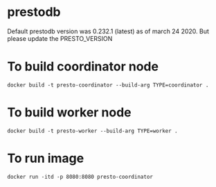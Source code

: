 # prestodb

Default prestodb version was 0.232.1 (latest) as of march 24 2020. But please update the PRESTO_VERSION

# To build coordinator node
``` docker build -t presto-coordinator --build-arg TYPE=coordinator . ```

# To build worker node
``` docker build -t presto-worker --build-arg TYPE=worker . ```

# To run image
``` docker run -itd -p 8080:8080 presto-coordinator ```
